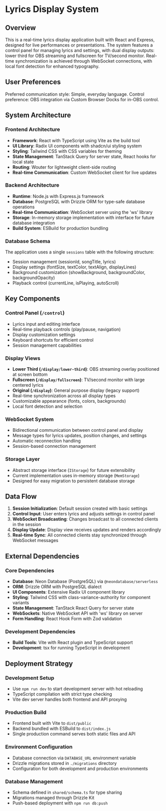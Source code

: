 # Lyrics Display System

## Overview

This is a real-time lyrics display application built with React and Express, designed for live performances or presentations. The system features a control panel for managing lyrics and settings, with dual display outputs: lower third for OBS streaming and fullscreen for TV/second monitor. Real-time synchronization is achieved through WebSocket connections, with local font detection for enhanced typography.

## User Preferences

Preferred communication style: Simple, everyday language.
Control preference: OBS integration via Custom Browser Docks for in-OBS control.

## System Architecture

### Frontend Architecture
- **Framework**: React with TypeScript using Vite as the build tool
- **UI Library**: Radix UI components with shadcn/ui styling system
- **Styling**: Tailwind CSS with CSS variables for theming
- **State Management**: TanStack Query for server state, React hooks for local state
- **Routing**: Wouter for lightweight client-side routing
- **Real-time Communication**: Custom WebSocket client for live updates

### Backend Architecture
- **Runtime**: Node.js with Express.js framework
- **Database**: PostgreSQL with Drizzle ORM for type-safe database operations
- **Real-time Communication**: WebSocket server using the 'ws' library
- **Storage**: In-memory storage implementation with interface for future database integration
- **Build System**: ESBuild for production bundling

### Database Schema
The application uses a single `sessions` table with the following structure:
- Session management (sessionId, songTitle, lyrics)
- Display settings (fontSize, textColor, textAlign, displayLines)
- Background customization (showBackground, backgroundColor, backgroundOpacity)
- Playback control (currentLine, isPlaying, autoScroll)

## Key Components

### Control Panel (`/control`)
- Lyrics input and editing interface
- Real-time playback controls (play/pause, navigation)
- Display customization settings
- Keyboard shortcuts for efficient control
- Session management capabilities

### Display Views
- **Lower Third (`/display/lower-third`)**: OBS streaming overlay positioned at screen bottom
- **Fullscreen (`/display/fullscreen`)**: TV/second monitor with large centered lyrics
- **Original (`/display`)**: General purpose display (legacy support)
- Real-time synchronization across all display types
- Customizable appearance (fonts, colors, backgrounds)
- Local font detection and selection

### WebSocket System
- Bidirectional communication between control panel and display
- Message types for lyrics updates, position changes, and settings
- Automatic reconnection handling
- Session-based connection management

### Storage Layer
- Abstract storage interface (`IStorage`) for future extensibility
- Current implementation uses in-memory storage (`MemStorage`)
- Designed for easy migration to persistent database storage

## Data Flow

1. **Session Initialization**: Default session created with basic settings
2. **Control Input**: User enters lyrics and adjusts settings in control panel
3. **WebSocket Broadcasting**: Changes broadcast to all connected clients in the session
4. **Display Update**: Display view receives updates and renders accordingly
5. **Real-time Sync**: All connected clients stay synchronized through WebSocket messages

## External Dependencies

### Core Dependencies
- **Database**: Neon Database (PostgreSQL) via `@neondatabase/serverless`
- **ORM**: Drizzle ORM with PostgreSQL dialect
- **UI Components**: Extensive Radix UI component library
- **Styling**: Tailwind CSS with class-variance-authority for component variants
- **State Management**: TanStack React Query for server state
- **WebSockets**: Native WebSocket API with 'ws' library on server
- **Form Handling**: React Hook Form with Zod validation

### Development Dependencies
- **Build Tools**: Vite with React plugin and TypeScript support
- **Development**: tsx for running TypeScript in development

## Deployment Strategy

### Development Setup
- Use `npm run dev` to start development server with hot reloading
- TypeScript compilation with strict type checking
- Vite dev server handles both frontend and API proxying

### Production Build
- Frontend built with Vite to `dist/public`
- Backend bundled with ESBuild to `dist/index.js`
- Single production command serves both static files and API

### Environment Configuration
- Database connection via `DATABASE_URL` environment variable
- Drizzle migrations stored in `./migrations` directory
- Configuration for both development and production environments

### Database Management
- Schema defined in `shared/schema.ts` for type sharing
- Migrations managed through Drizzle Kit
- Push-based deployment with `npm run db:push`
